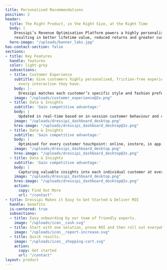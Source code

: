 ```yaml
---
title: Personalised Recommendations
position: 2
header:
  title: The Right Product, in the Right Size, at the Right Time 
  body: |
    Dressipi’s Revenue Optimisation Platform powers a highly personalised and deepened customer experience, 
    resulting in better lifetime value, reduced returns and greater customer loyalty.
  hero-image: "/uploads/banner_labs.jpg"
has-contact-section: false
sections:
- title: Key Features
  handle: features
  color: light-grey
  subsections:
  - title: Customer Experience
    subtitle: Give customers highly personalised, friction-free experiences that improve
      every interaction they have.
    body: |-
      Dressipi matches each customer’s specific style and fashion preferences to your entire product offering to deliver personalised product, outfit and size recommendations.
    image: "/uploads/customer_experience@2x.png"
  - title: Data & Insights
    subtitle: 'Gain competitive advantage:'
    body: |
      Updated in real-time based on in-session customer behaviour and changes in availability of product.
    image: "/uploads/dressipi_dashboard_desktop.png"
    hres-image: "/uploads/dressipi_dashboard_desktop@2x.png"
  - title: Data & Insights
    subtitle: 'Gain competitive advantage:'
    body: |
      Optimised for every customer touchpoint: online, instore, in app, and on email.
    image: "/uploads/dressipi_dashboard_desktop.png"
    hres-image: "/uploads/dressipi_dashboard_desktop@2x.png"
  - title: Data & Insights
    subtitle: 'Gain competitive advantage:'
    body: |
      Capturing valuable insights into each individual customer at every step of their journey.
    image: "/uploads/dressipi_dashboard_desktop.png"
    hres-image: "/uploads/dressipi_dashboard_desktop@2x.png"
    action:
      copy: Find Out More
      url: "/contact"
- title: Dressipi Makes it Easy to Get Started & Deliver ROI
  handle: benefits
  is-centered: true
  subsections:
  - title: Easy onboarding by our team of friendly experts.
    image: "/uploads/icon__cash.svg"
  - title: Start with one solution, prove ROI and then roll out everywhere.
    image: "/uploads/icon__report-increase.svg"
  - title: Quick results.
    image: "/uploads/icon__shopping-cart.svg"
    action:
      copy: Get started
      url: "/contact"
layout: product
---
```


